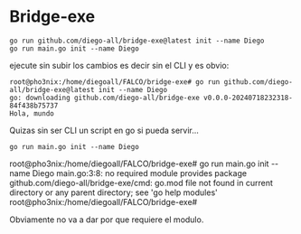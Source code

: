 # Bridge-exe



    go run github.com/diego-all/bridge-exe@latest init --name Diego
    go run main.go init --name Diego
    


ejecute sin subir los cambios es decir sin el CLI y es obvio:

    root@pho3nix:/home/diegoall/FALCO/bridge-exe# go run github.com/diego-all/bridge-exe@latest init --name Diego
    go: downloading github.com/diego-all/bridge-exe v0.0.0-20240718232318-84f438b75737
    Hola, mundo


Quizas sin ser CLI un script en go si pueda servir...


    go run main.go init --name Diego

root@pho3nix:/home/diegoall/FALCO/bridge-exe# go run main.go init --name Diego
main.go:3:8: no required module provides package github.com/diego-all/bridge-exe/cmd: go.mod file not found in current directory or any parent directory; see 'go help modules'
root@pho3nix:/home/diegoall/FALCO/bridge-exe# 

Obviamente no va a dar por que requiere el modulo.



